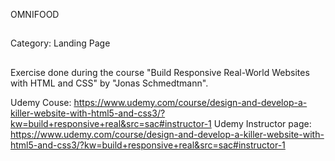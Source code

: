 OMNIFOOD

##

Category: Landing Page

##

Exercise done during the course "Build Responsive Real-World Websites with HTML and CSS" by "Jonas Schmedtmann".

Udemy Couse: https://www.udemy.com/course/design-and-develop-a-killer-website-with-html5-and-css3/?kw=build+responsive+real&src=sac#instructor-1
Udemy Instructor page: https://www.udemy.com/course/design-and-develop-a-killer-website-with-html5-and-css3/?kw=build+responsive+real&src=sac#instructor-1
